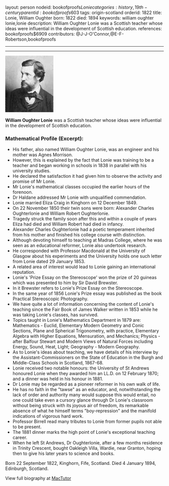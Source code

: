 layout: person
nodeid: bookofproofs$Lonie
categories: history,19th-century
parentid: bookofproofs$603
tags: origin-scotland
orderid: 1822
title: Lonie, William Oughter
born: 1822
died: 1894
keywords: william oughter lonie,lonie
description: William Oughter Lonie was a Scottish teacher whose ideas were influential in the development of Scottish education.
references: bookofproofs$6909
contributors: @J-J-O'Connor,@E-F-Robertson,bookofproofs

---



---

![Lonie.jpg](https://github.com/bookofproofs/bookofproofs.github.io/blob/main/_sources/_assets/images/portraits/Lonie.jpg?raw=true)

**William Oughter Lonie** was a Scottish teacher whose ideas were influential in the development of Scottish education.

### Mathematical Profile (Excerpt):
* His father, also named William Oughter Lonie, was an engineer and his mother was Agnes Morrison.
* However, this is explained by the fact that Lonie was training to be a teacher and began working in schools in 1838 in parallel with his university studies.
* He declared the satisfaction it had given him to observe the activity and promise of Mr Lonie.
* Mr Lonie's mathematical classes occupied the earlier hours of the forenoon.
* Dr Haldane addressed Mr Lonie with unqualified commendation.
* Lonie married Eliza Craig in Kinghorn on 12 December 1849.
* On 22 November 1850 their twin sons were born: Alexander Charles Oughterlonie and William Robert Oughterlonie.
* Tragedy struck the family soon after this and within a couple of years Eliza had died and William Robert had died in infancy.
* Alexander Charles Oughterlonie had a poetic temperament inherited from his mother and finished his college course with distinction.
* Although devoting himself to teaching at Madras College, where he was seen as an educational reformer, Lonie also undertook research.
* He corresponded with Professor Macdonald at the University of Glasgow about his experiments and the University holds one such letter from Lonie dated 29 January 1853.
* A related area of interest would lead to Lonie gaining an international reputation.
* Lonie's 'Prize Essay on the Stereoscope' won the prize of 20 guineas which was presented to him by Sir David Brewster.
* In it Brewster refers to Lonie's Prize Essay on the Stereoscope.
* In the same year of 1856 Lonie's Prize essay was published as the book Practical Stereoscopic Photography.
* We have quite a lot of information concerning the content of Lonie's teaching since the Fair Book of James Walker written in 1853 while he was taking Lonie's classes, has survived.
* Topics taught in Lonie's Mathematics Department in 1879 are: Mathematics - Euclid, Elementary Modern Geometry and Conic Sections, Plane and Spherical Trigonometry, with practice, Elementary Algebra with Higher Equations, Mensuration, and Mechanics; Physics - after Balfour Stewart and Modern Views of Natural Forces including Energy, Sound, Heat, Light; Geography - Modern Geography.
* As to Lonie's ideas about teaching, we have details of his interview by the Assistant-Commissioners on the State of Education in the Burgh and Middle-Class Schools in Scotland, 1867-68.
* Lonie received two notable honours: the University of St Andrews honoured Lonie when they awarded him an LL.D. on 12 February 1870; and a dinner was held in his honour in 1881.
* Dr Lonie may be regarded as a pioneer reformer in his own walk of life.
* He has no faith in the "tawse" as an educator, and, notwithstanding the lack of order and authority many would suppose this would entail, no one could take even a cursory glance through Dr Lonie's classroom without being struck with its joyous air of freedom, its remarkable absence of what he himself terms "boy-repression" and the manifold indications of vigorous hard work.
* Professor Birrell read many tributes to Lonie from former pupils not able to be present.
* The 1881 dinner marks the high point of Lonie's exceptional teaching career.
* When he left St Andrews, Dr Oughterlonie, after a few months residence in Trinity Crescent, bought Oakleigh Villa, Wardie, near Granton, hoping then to give his later years to science and books.

Born 22 September 1822, Kinghorn, Fife, Scotland. Died 4 January 1894, Edinburgh, Scotland.

View full biography at [MacTutor](https://mathshistory.st-andrews.ac.uk/Biographies/Lonie/)
